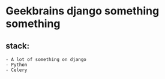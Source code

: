 # Geekbrains django something something

## stack:
	- A lot of something on django
	- Python
	- Celery



